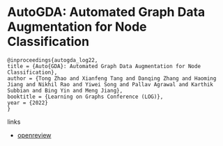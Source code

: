 # AutoGDA: Automated Graph Data Augmentation for Node Classification

```
@inproceedings{autogda_log22,
title = {Auto{GDA}: Automated Graph Data Augmentation for Node Classification},
author = {Tong Zhao and Xianfeng Tang and Danqing Zhang and Haoming Jiang and Nikhil Rao and Yiwei Song and Pallav Agrawal and Karthik Subbian and Bing Yin and Meng Jiang},
booktitle = {Learning on Graphs Conference (LOG)},
year = {2022}
}
```

links
- [openreview](https://openreview.net/forum?id=RqN8W3R76J)
